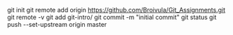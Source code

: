 git init
git remote add origin https://github.com/Broivula/Git_Assignments.git
git remote -v
git add git-intro/
git commit -m "initial commit"
git status
git push --set-upstream origin master
